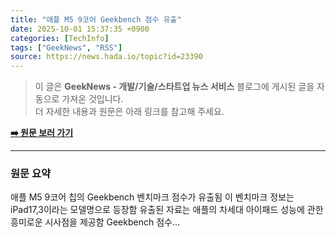 ```yaml
---
title: "애플 M5 9코어 Geekbench 점수 유출"
date: 2025-10-01 15:37:35 +0900
categories: [TechInfo]
tags: ["GeekNews", "RSS"]
source: https://news.hada.io/topic?id=23390
---
```

> 이 글은 **GeekNews - 개발/기술/스타트업 뉴스 서비스** 블로그에 게시된 글을 자동으로 가져온 것입니다. <br>
> 더 자세한 내용과 원문은 아래 링크를 참고해 주세요.

[**➡️ 원문 보러 가기**](https://news.hada.io/topic?id=23390)

---

### 원문 요약
애플 M5 9코어 칩의 Geekbench 벤치마크 점수가 유출됨 이 벤치마크 정보는 iPad17,3이라는 모델명으로 등장함 유출된 자료는 애플의 차세대 아이패드 성능에 관한 흥미로운 시사점을 제공함 Geekbench 점수...
